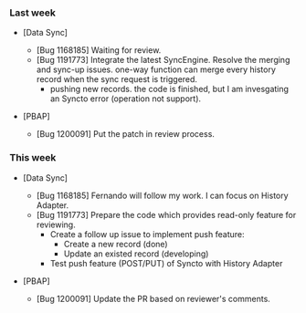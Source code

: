 ### Last week

* [Data Sync]
  - [Bug 1168185] Waiting for review.
  - [Bug 1191773] Integrate the latest SyncEngine. Resolve the merging and sync-up issues. one-way function can merge every history record when the sync request is triggered.
    - pushing new records. the code is finished, but I am invesgating an Syncto error (operation not support).

* [PBAP]
  - [Bug 1200091] Put the patch in review process.

### This week
* [Data Sync]
  - [Bug 1168185] Fernando will follow my work. I can focus on History Adapter.
  - [Bug 1191773] Prepare the code which provides read-only feature for reviewing.
    - Create a follow up issue to implement push feature:
      - Create a new record (done)
      - Update an existed record (developing)
    - Test push feature (POST/PUT) of Syncto with History Adapter

* [PBAP]
  - [Bug 1200091] Update the PR based on reviewer's comments.
